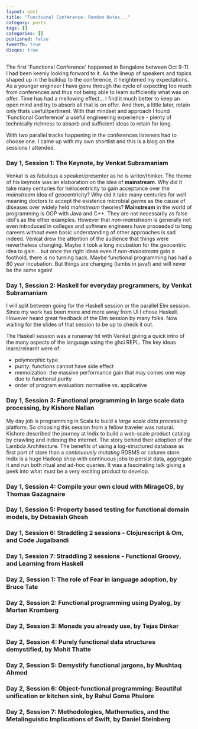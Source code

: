 ```yaml
---
layout: post
title: "Functional Conference: Random Notes..."
category: posts
tags: []
categories: []
published: false
tweetfb: true
disqus: true
---
```


The first 'Functional Conference' happened in Bangalore between Oct 9-11. I had been keenly looking forward to it. As the lineup of speakers and topics shaped up in the buildup to the conference, it heightened my expectations. As a younger engineer I have gone through the cycle of expecting too much from conferences and thus not being able to learn sufficiently what was on offer. Time has had a mellowing effect... I find it much better to keep an open mind and try to absorb all that is on offer. And then, a little later, retain only thats useful/pertinent. With that mindset and approach I found 'Functional Conference' a useful engineering experience - plenty of technically richness to absorb and sufficient ideas to retain for long.

With two parallel tracks happening in the conferences listeners had to choose one. I came up with my own shortlist and this is a blog on the sessions I attended. 

### Day 1, Session 1: The Keynote, by Venkat Subramaniam

Venkat is as fabulous a speaker/presenter as he is writer/thinker. The theme of his keynote was an elaboration on the idea of **mainstream**. Why did it take many centuries for heliocentricity to gain acceptance over the *mainstream* idea of geocentricity? Why did it take many centuries for well meaning doctors to accept the existence microbial *germs* as the cause of diseases over widely held *mainstream* theories? **Mainstream** in the world of programming is OOP with Java and C++. They are not necessarily as false idol's as the other examples. However that *non-mainstream* is generally not even introduced in colleges and software engineers have proceeded to long careers without even basic understanding of other approaches is sad indeed. Venkat drew the attention of the audience that things were nevertheless changing. Maybe it took a long incubation for the geocentric idea to gain... but once the right ideas even if *non-mainstream* gain a foothold, there is no turning back. Maybe functional programming has had a 80 year incubation. But things are changing (lambs in java!) and will never be the same again!

### Day 1, Session 2: Haskell for everyday programmers, by Venkat Subramaniam

I will split between going for the Haskell session or the parallel Elm session. Since my work has been more and more away from UI I chose Haskell. However heard great feedback of the Elm session by many folks. Now waiting for the slides of that session to be up to check it out.

The Haskell session was a runaway hit with Venkat giving a quick intro of the many aspects of the language using the ghci REPL. The key ideas learn/relearnt were of:  

* polymorphic type
* purity: functions cannot have side effect
* memoization: the massive performance gain that may comes one way due to functional purity
* order of program evaluation: normative vs. applicative

### Day 1, Session 3: Functional programming in large scale data processing, by Kishore Nallan

My day job is programming in Scala to build a *large scale data processing* platform. So choosing this session from a fellow traveler was natural. Kishore described the journey at Indix to build a web-scale product catalog by crawling and indexing the internet. The story behind their adoption of the Lambda Architecture. The benefits of using a log-structured database as first port of store than a *continuously mutating* RDBMS or column store. Indix is a huge Hadoop shop with continuous jobs to persist data, aggregate it and run both ritual and ad-hoc queries. It was a fascinating talk giving a peek into what must be a very exciting product to develop.

### Day 1, Session 4: Compile your own cloud with MirageOS, by Thomas Gazagnaire

### Day 1, Session 5: Property based testing for functional domain models, by Debasish Ghosh

### Day 1, Session 6: Straddling 2 sessions - Clojurescript & Om, and Code Jugalbandi

### Day 1, Session 7: Straddling 2 sessions - Functional Groovy, and Learning from Haskell

### Day 2, Session 1: The role of Fear in language adoption, by Bruce Tate

### Day 2, Session 2: Functional programming using Dyalog, by Morten Kromberg

### Day 2, Session 3: Monads you already use, by Tejas Dinkar

### Day 2, Session 4: Purely functional data structures demystified, by Mohit Thatte

### Day 2, Session 5: Demystify functional jargons, by Mushtaq Ahmed

### Day 2, Session 6: Object-functional programming: Beautiful unification or kitchen sink, by Rahul Goma Phulore

### Day 2, Session 7: Methodologies, Mathematics, and the Metalinguistic Implications of Swift, by Daniel Steinberg

 

 